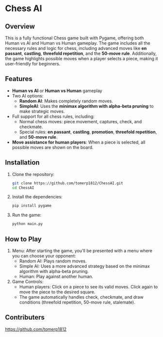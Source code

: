 # Chess AI

## Overview
This is a fully functional Chess game built with Pygame, offering both Human vs AI and Human vs Human gameplay. The game includes all the necessary rules and logic for chess, including advanced moves like **en passant**, **castling**, **threefold repetition**, and the **50-move rule**. Additionally, the game highlights possible moves when a player selects a piece, making it user-friendly for beginners.

## Features
- **Human vs AI** or **Human vs Human** gameplay
- Two AI options:
  - **Random AI**: Makes completely random moves.
  - **SimpleAI**: Uses the **minimax algorithm with alpha-beta pruning** to make strategic moves.
- Full support for all chess rules, including:
  - Normal chess moves: piece movement, captures, check, and checkmate.
  - Special rules: **en passant**, **castling**, **promotion**, **threefold repetition**, and **50-move rule**.
- **Move assistance for human players**: When a piece is selected, all possible moves are shown on the board.

## Installation
1. Clone the repository:
   ```bash
   git clone https://github.com/tomerp1812/ChessAI.git
   cd ChessAI
   ```
2. Install the dependencies:
   ```bash
   pip install pygame
   ```
3. Run the game:
   ```bash
   python main.py
   ```

## How to Play
1. Menu: After starting the game, you'll be presented with a menu where you can choose your opponent:
    - Random AI: Plays random moves.
    - Simple AI: Uses a more advanced strategy based on the minimax algorithm with alpha-beta pruning.
    - Human: Play against another human.
2. Game Controls:
    - Human players: Click on a piece to see its valid moves. Click again to move the piece to the desired square.
    - The game automatically handles check, checkmate, and draw conditions (threefold repetition, 50-move rule, stalemate).

## Contributers
https://github.com/tomerp1812
